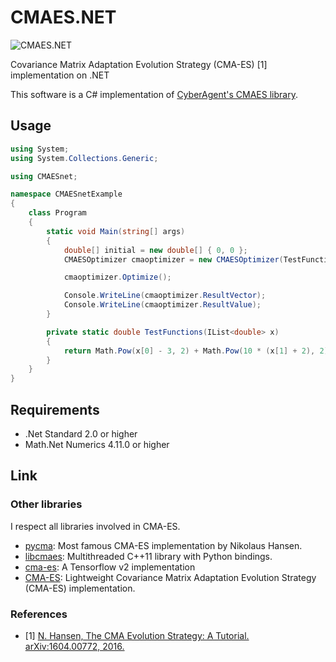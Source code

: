 # CMAES.NET

![CMAES.NET](https://buildstats.info/nuget/CMAES.NET)

Covariance Matrix Adaptation Evolution Strategy (CMA-ES) [1] implementation on .NET

This software is a C# implementation of [CyberAgent's CMAES library](https://github.com/CyberAgent/cmaes).

## Usage

```C#  
using System;
using System.Collections.Generic;

using CMAESnet;

namespace CMAESnetExample
{
    class Program
    {
        static void Main(string[] args)
        {
            double[] initial = new double[] { 0, 0 };
            CMAESOptimizer cmaoptimizer = new CMAESOptimizer(TestFunctions, initial, 1.5);

            cmaoptimizer.Optimize();

            Console.WriteLine(cmaoptimizer.ResultVector);
            Console.WriteLine(cmaoptimizer.ResultValue);
        }

        private static double TestFunctions(IList<double> x)
        {
            return Math.Pow(x[0] - 3, 2) + Math.Pow(10 * (x[1] + 2), 2);
        }
    }
}
```

## Requirements

* .Net Standard 2.0 or higher
* Math.Net Numerics 4.11.0 or higher

## Link

### Other libraries

I respect all libraries involved in CMA-ES.

* [pycma](https://github.com/CMA-ES/pycma): Most famous CMA-ES implementation by Nikolaus Hansen.
* [libcmaes](https://github.com/beniz/libcmaes): Multithreaded C++11 library with Python bindings.
* [cma-es](https://github.com/srom/cma-es): A Tensorflow v2 implementation
* [CMA-ES](https://github.com/CyberAgent/cmaes): Lightweight Covariance Matrix Adaptation Evolution Strategy (CMA-ES) implementation.

### References

* [1] [N. Hansen, The CMA Evolution Strategy: A Tutorial. arXiv:1604.00772, 2016.](https://arxiv.org/abs/1604.00772)